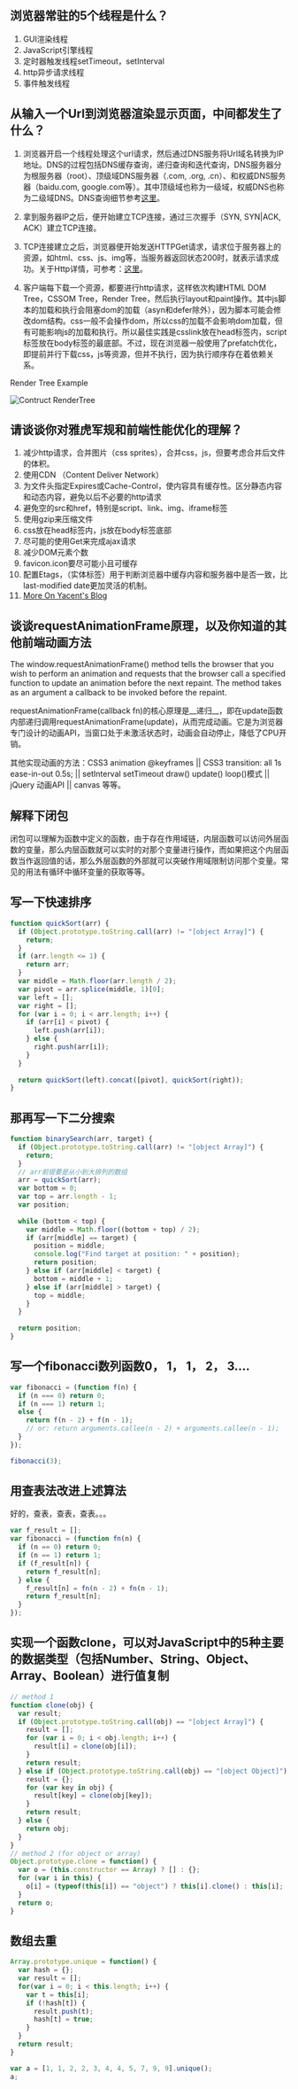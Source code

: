 
## 浏览器常驻的5个线程是什么？
1. GUI渲染线程
2. JavaScript引擎线程
3. 定时器触发线程setTimeout，setInterval
4. http异步请求线程
5. 事件触发线程

## 从输入一个Url到浏览器渲染显示页面，中间都发生了什么？
1. 浏览器开启一个线程处理这个url请求，然后通过DNS服务将Url域名转换为IP地址。DNS的过程包括DNS缓存查询，递归查询和迭代查询，DNS服务器分为根服务器（root）、顶级域DNS服务器（.com, .org, .cn）、和权威DNS服务器（baidu.com, google.com等）。其中顶级域也称为一级域，权威DNS也称为二级域DNS。DNS查询细节参考[这里](http://blog.sina.com.cn/s/blog_4078ccd60101cj6r.html)。

2. 拿到服务器IP之后，便开始建立TCP连接，通过三次握手（SYN, SYN|ACK, ACK）建立TCP连接。

3. TCP连接建立之后，浏览器便开始发送HTTPGet请求，请求位于服务器上的资源，如html、css、js、img等，当服务器返回状态200时，就表示请求成功。关于Http详情，可参考：[这里](http://kb.cnblogs.com/page/130970/)。

4. 客户端每下载一个资源，都要进行http请求，这样依次构建HTML DOM Tree，CSSOM Tree，Render Tree，然后执行layout和paint操作。其中js脚本的加载和执行会阻塞dom的加载（asyn和defer除外），因为脚本可能会修改dom结构。css一般不会操作dom，所以css的加载不会影响dom加载，但有可能影响js的加载和执行。所以最佳实践是csslink放在head标签内，script标签放在body标签的最底部。不过，现在浏览器一般使用了prefatch优化，即提前并行下载css，js等资源，但并不执行，因为执行顺序存在着依赖关系。

Render Tree Example

![Contruct RenderTree](http://img2.tuicool.com/7jUBJr.png!web)

## 请谈谈你对雅虎军规和前端性能优化的理解？
1. 减少http请求，合并图片（css sprites），合并css，js，但要考虑合并后文件的体积。
2. 使用CDN （Content Deliver Network）
3. 为文件头指定Expires或Cache-Control，使内容具有缓存性。区分静态内容和动态内容，避免以后不必要的http请求
4. 避免空的src和href，特别是script、link、img、iframe标签
5. 使用gzip来压缩文件
6. css放在head标签内，js放在body标签底部
7. 尽可能的使用Get来完成ajax请求
8. 减少DOM元素个数
9. favicon.icon要尽可能小且可缓存
10. 配置Etags，（实体标签）用于判断浏览器中缓存内容和服务器中是否一致，比last-modified date更加灵活的机制。
11. [More On Yacent's Blog](https://www.zybuluo.com/yacent/note/370110)

## 谈谈requestAnimationFrame原理，以及你知道的其他前端动画方法
The window.requestAnimationFrame() method tells the browser that you wish to perform an animation and requests that the browser call a specified function to update an animation before the next repaint. The method takes as an argument a callback to be invoked before the repaint.

requestAnimationFrame(callback fn)的核心原理是__递归__，即在update函数内部递归调用requestAnimationFrame(update)，从而完成动画。它是为浏览器专门设计的动画API，当窗口处于未激活状态时，动画会自动停止，降低了CPU开销。

其他实现动画的方法：CSS3 animation @keyframes || CSS3 transition: all 1s ease-in-out 0.5s; || setInterval setTimeout draw() update() loop()模式 || jQuery 动画API || canvas 等等。

## 解释下闭包
闭包可以理解为函数中定义的函数，由于存在作用域链，内层函数可以访问外层函数的变量，那么内层函数就可以实时的对那个变量进行操作，而如果把这个内层函数当作返回值的话，那么外层函数的外部就可以突破作用域限制访问那个变量。常见的用法有循环中循环变量的获取等等。

## 写一下快速排序

~~~javascript
function quickSort(arr) {
  if (Object.prototype.toString.call(arr) != "[object Array]") {
    return;
  }
  if (arr.length <= 1) {
    return arr;
  }
  var middle = Math.floor(arr.length / 2);
  var pivot = arr.splice(middle, 1)[0];
  var left = [];
  var right = [];
  for (var i = 0; i < arr.length; i++) {
    if (arr[i] < pivot) {
      left.push(arr[i]);
    } else {
      right.push(arr[i]);
    }
  }
  
  return quickSort(left).concat([pivot], quickSort(right));
}
~~~

## 那再写一下二分搜索

~~~javascript
function binarySearch(arr, target) {
  if (Object.prototype.toString.call(arr) != "[object Array]") {
    return;
  }
  // arr前提要是从小到大排列的数组
  arr = quickSort(arr);
  var bottom = 0;
  var top = arr.length - 1;
  var position;
  
  while (bottom < top) {
    var middle = Math.floor((bottom + top) / 2);
    if (arr[middle] == target) {
      position = middle;
      console.log("Find target at position: " + position);
      return position;
    } else if (arr[middle] < target) {
      bottom = middle + 1;
    } else if (arr[middle] > target) {
      top = middle;
    }
  }
  
  return position;
}
~~~

## 写一个fibonacci数列函数0， 1， 1， 2， 3....

~~~javascript
var fibonacci = (function f(n) {
  if (n === 0) return 0;
  if (n === 1) return 1;
  else {
    return f(n - 2) + f(n - 1);
    // or: return arguments.callee(n - 2) + arguments.callee(n - 1);
  }
});

fibonacci(3);
~~~

## 用查表法改进上述算法

好的，查表，查表，查表。。。

~~~javascript
var f_result = [];
var fibonacci = (function fn(n) {
  if (n == 0) return 0;
  if (n == 1) return 1;
  if (f_result[n]) {
    return f_result[n];
  } else {
    f_result[n] = fn(n - 2) + fn(n - 1);
    return f_result[n];
  }
});
~~~

## 实现一个函数clone，可以对JavaScript中的5种主要的数据类型（包括Number、String、Object、Array、Boolean）进行值复制

~~~javascript
// method 1
function clone(obj) {
  var result;
  if (Object.prototype.toString.call(obj) == "[object Array]") {
    result = [];
    for (var i = 0; i < obj.length; i++) {
      result[i] = clone(obj[i]);
    }
    return result;
  } else if (Object.prototype.toString.call(obj) == "[object Object]") {
    result = {};
    for (var key in obj) {
      result[key] = clone(obj[key]);
    }
    return result;
  } else {
    return obj;
  }
}
// method 2 (for object or array)
Object.prototype.clone = function() {
  var o = (this.constructor == Array) ? [] : {};
  for (var i in this) {
    o[i] = (typeof(this[i]) == "object") ? this[i].clone() : this[i];
  }
  return o;
}
~~~

## 数组去重

~~~javascript
Array.prototype.unique = function() {
  var hash = {};
  var result = [];
  for(var i = 0; i < this.length; i++) {
    var t = this[i];
    if (!hash[t]) {
      result.push(t);
      hash[t] = true;
    }
  }
  return result;
}

var a = [1, 1, 2, 2, 3, 4, 4, 5, 7, 9, 9].unique();
a;
~~~

